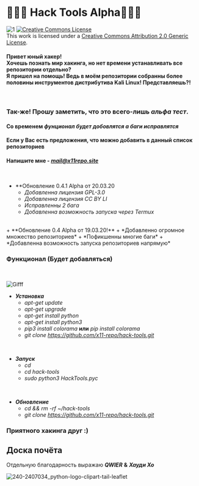 # 🔹🐍🔹 Hack Tools Alpha🔹🐍🔹


![1](https://user-images.githubusercontent.com/61265099/77120917-065bea80-6a4b-11ea-9f04-83ff172fb617.jpg)
<a rel="license" href="http://creativecommons.org/licenses/by/2.0/"><img alt="Creative Commons License" style="border-width:0" src="https://i.creativecommons.org/l/by/2.0/88x31.png" /></a><br />This work is licensed under a <a rel="license" href="http://creativecommons.org/licenses/by/2.0/">Creative Commons Attribution 2.0 Generic License</a>.


<h4>Привет юный хакер!<br> Хочешь познать мир хакинга, но нет времени устанавливать все репозитории отдельно? <br> Я пришел на помощь! Ведь в моём репозитории собранны более половины инструментов дистрибутива Kali Linux! Представляешь?!</h4>

<br>

### Так-же! Прошу заметить, что это всего-лишь ***альфа тест***.
#### Со временем ***фунционал будет добовлятся а баги исправлятся***
#### Если у Вас есть предложения, что можно добавить в данный список репозиториев
#### Напишите мне - ***mail@x11repo.site***

<br>

  + **Обновление 0.4.1 Alpha от 20.03.20
    + *Добавленна лицензия GPL-3.0*
    + *Добавленна лицензия CC BY LI*
    + *Исправленны 2 бага*
    + *Добавленна возможность запуска через Termux*

<br>
  + **Обновление 0.4 Alpha от 19.03.20!**
    + *Добавленно огромное множество репозиториев*
    + *Пофикшенны многие баги*
    + *Добавленна возможность запуска репозиториев напрямую*

<h3>Функционал (Будет добавляться)</h3>
<br>

![Gifff](https://user-images.githubusercontent.com/61265099/77121675-cc8be380-6a4c-11ea-8660-2cecb287aab6.gif)


  + ***Установка***
    + *apt-get update*
    + *apt-get upgrade*
    + *apt-get install python*
    + *apt-get install python3*
    + *pip3 install colorama* **или** *pip install colorama*
    + *git clone https://github.com/x11-repo/hack-tools.git*

<br>

  + ***Запуск***
    + *cd*
    + *cd hack-tools*
    + *sudo python3 HackTools.pyc*
    
<br>

  + ***Обновление***
    + *cd && rm -rf ~/hack-tools*
    + *git clone https://github.com/x11-repo/hack-tools.git*

### Приятного хакинга друг :)
## Доска почёта
Отдельную благодарность выражаю ***QWIER*** **&** ***Хауди Хо***
<br>

![240-2407034_python-logo-clipart-tail-leaflet](https://user-images.githubusercontent.com/61265099/77120042-ee836700-6a48-11ea-9c8c-0db73ccc9c14.jpg)
